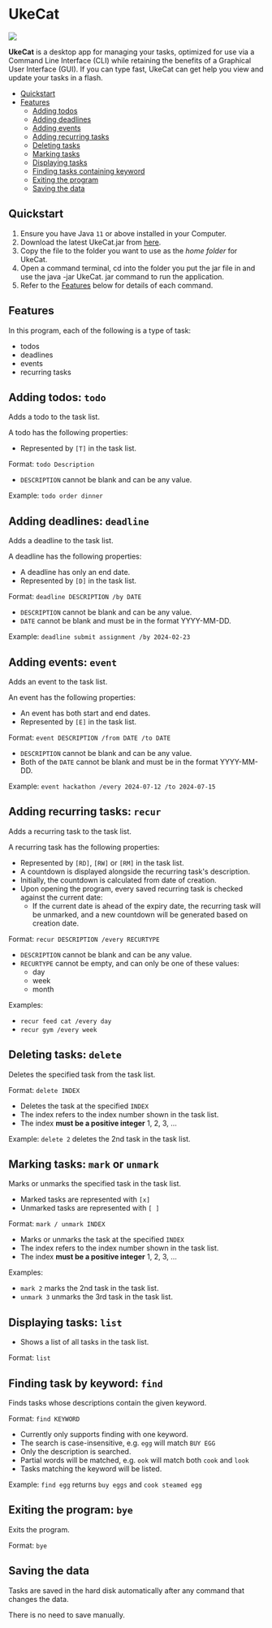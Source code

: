 # UkeCat

![](https://ziiqii.github.io/ip/Ui.png)

**UkeCat** is a desktop app for managing your tasks, optimized for use via a Command Line Interface (CLI) 
while retaining the benefits of a Graphical User Interface (GUI).
If you can type fast, UkeCat can get help you view and update your tasks in a flash.

- [Quickstart](#quickstart)
- [Features](#features)
    * [Adding todos](#adding-todos-todo)
    * [Adding deadlines](#adding-deadlines-deadline)
    * [Adding events](#adding-events-event)
    * [Adding recurring tasks](#adding-recurring-tasks-recur)
    * [Deleting tasks](#deleting-tasks-delete)
    * [Marking tasks](#marking-tasks-mark-or-unmark)
    * [Displaying tasks](#displaying-tasks-list)
    * [Finding tasks containing keyword](#finding-task-by-keyword-find)
    * [Exiting the program](#exiting-the-program-bye)
    * [Saving the data](#saving-the-data)


## Quickstart
1. Ensure you have Java `11` or above installed in your Computer.
1. Download the latest UkeCat.jar from [here](https://github.com/ziiqii/ip/releases).
1. Copy the file to the folder you want to use as the _home folder_ for UkeCat.
1. Open a command terminal, cd into the folder you put the jar file in and use the java -jar UkeCat.
   jar command to run the application.
1. Refer to the [Features](#features) below for details of each command.


## Features
In this program, each of the following is a type of task:
* todos
* deadlines
* events
* recurring tasks

## Adding todos: `todo`
Adds a todo to the task list.

A todo has the following properties:
* Represented by `[T]` in the task list.

Format: `todo Description`
* `DESCRIPTION` cannot be blank and can be any value.

Example: `todo order dinner`

## Adding deadlines: `deadline`
Adds a deadline to the task list.

A deadline has the following properties:
* A deadline has only an end date.
* Represented by `[D]` in the task list.

Format: `deadline DESCRIPTION /by DATE`
* `DESCRIPTION` cannot be blank and can be any value.
* `DATE` cannot be blank and must be in the format YYYY-MM-DD.

Example: `deadline submit assignment /by 2024-02-23`

## Adding events: `event`
Adds an event to the task list.

An event has the following properties:
* An event has both start and end dates.
* Represented by `[E]` in the task list.

Format: `event DESCRIPTION /from DATE /to DATE`
* `DESCRIPTION` cannot be blank and can be any value.
* Both of the `DATE` cannot be blank and must be in the format YYYY-MM-DD.

Example: `event hackathon /every 2024-07-12 /to 2024-07-15`

## Adding recurring tasks: `recur`
Adds a recurring task to the task list.

A recurring task has the following properties:
* Represented by `[RD]`, `[RW]` or `[RM]` in the task list.
* A countdown is displayed alongside the recurring task's description.
* Initially, the countdown is calculated from date of creation.
* Upon opening the program, every saved recurring task is checked against the current date:
  * If the current date is ahead of the expiry date, the recurring task will be unmarked, and a new 
    countdown will be generated based on creation date.

Format: `recur DESCRIPTION /every RECURTYPE`
* `DESCRIPTION` cannot be blank and can be any value.
* `RECURTYPE` cannot be empty, and can only be one of these values:
    * day
    * week
    * month

Examples:
* `recur feed cat /every day`
* `recur gym /every week`

## Deleting tasks: `delete`
Deletes the specified task from the task list.

Format: `delete INDEX`
* Deletes the task at the specified `INDEX`
* The index refers to the index number shown in the task list.
* The index **must be a positive integer** 1, 2, 3, …

Example: `delete 2` deletes the 2nd task in the task list.

## Marking tasks: `mark` or `unmark`
Marks or unmarks the specified task in the task list.

* Marked tasks are represented with `[x]`
* Unmarked tasks are represented with `[ ]`

Format: `mark / unmark INDEX`
* Marks or unmarks the task at the specified `INDEX`
* The index refers to the index number shown in the task list.
* The index **must be a positive integer** 1, 2, 3, …

Examples:
* `mark 2` marks the 2nd task in the task list.
* `unmark 3` unmarks the 3rd task in the task list.

## Displaying tasks: `list`
* Shows a list of all tasks in the task list.

Format: `list`

## Finding task by keyword: `find`
Finds tasks whose descriptions contain the given keyword.

Format: `find KEYWORD`
* Currently only supports finding with one keyword.
* The search is case-insensitive, e.g. `egg` will match `BUY EGG`
* Only the description is searched.
* Partial words will be matched, e.g. `ook` will match both `cook` and `look`
* Tasks matching the keyword will be listed.

Example: `find egg` returns `buy eggs` and `cook steamed egg`

## Exiting the program: `bye`
Exits the program.

Format: `bye`

## Saving the data
Tasks are saved in the hard disk automatically after any command that changes the data.

There is no need to save manually.